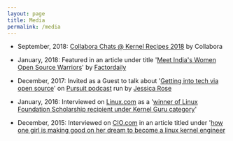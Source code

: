 ```yaml
---
layout: page
title: Media
permalink: /media
---
```

- September, 2018: [Collabora Chats @ Kernel Recipes 2018](https://www.youtube.com/watch?v=7LrwrPTPHD4&list=PLZjq3una5SrAF2d3N5Yzu1-9Z6LeNmwrE&index=8) by Collabora

- January, 2018: Featured in an article under title '[Meet India's Women Open Source Warriors](https://factordaily.com/longform/meet-indias-women-open-source-warriors/)' by [Factordaily](https://factordaily.com/)

- December, 2017: Invited as a Guest to talk about '[Getting into tech via open source](https://www.youtube.com/watch?v=b07_Sm8RkbU&index=16&list=PLVMGpVZT91yNn3etaeSK8Br5nY6x-HVj5)' on [Pursuit podcast](https://pursuit.podiant.co/) run by [Jessica Rose](https://twitter.com/jesslynnrose) 

- January, 2016: Interviewed on [Linux.com](https://www.linux.com/) as a '[winner of Linux Foundation Scholarship recipient under Kernel Guru category](https://www.linux.com/news/linux-foundation-scholarship-recipient-vaishali-thakkar)'

- December, 2015: Interviewed on [CIO.com](https://www.cio.com/) in an article titled under '[how one girl is making good on her dream to become a linux kernel engineer](https://www.cio.com/article/3012310/linux/how-one-girl-is-making-good-on-her-dream-to-become-a-linux-kernel-engineer.html)
